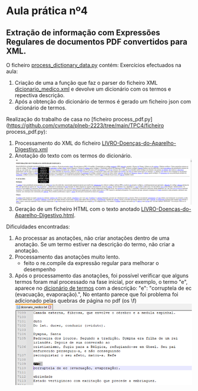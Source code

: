 # Aula prática nº4
## Extração de informação com Expressões Regulares de documentos PDF convertidos para XML.

O ficheiro [process_dictionary_data.py](https://github.com/cvmota/plneb-2223/tree/main/TPC4/process_dictionary_data.py) contém:
Exercícios efectuados na aula:
1. Criação de uma a função que faz o parser do ficheiro XML [dicionario_medico.xml](https://github.com/cvmota/plneb-2223/tree/main/TPC4/dicionario_medico.xml) e devolve um dicionário com os termos e repectiva descrição.
2. Após a obtenção do dicionário de termos é gerado um ficheiro json com dicionário de termos.

Realização do trabalho de casa no [ficheiro process_pdf.py](https://github.com/cvmota/plneb-2223/tree/main/TPC4/ficheiro process_pdf.py):

1. Processamento do XML do ficheiro [LIVRO-Doenças-do-Aparelho-Digestivo.xml](https://github.com/cvmota/plneb-2223/tree/main/TPC4/LIVRO-Doenças-do-Aparelho-Digestivo.xml)
2. Anotação do texto com os termos do dicionário.
    ![output_1](https://github.com/cvmota/plneb-2223/blob/main/TPC4/output/output_1.png)
3. Geração de um ficheiro HTML com o texto anotado [LIVRO-Doenças-do-Aparelho-Digestivo.html](https://htmlpreview.github.io/?https://github.com/cvmota/plneb-2223/tree/main/TPC4/output/LIVRO-Doenças-do-Aparelho-Digestivo.html).


Dificuldades encontradas:
1. Ao processar as anotações, não criar anotações dentro de uma anotação. Se um termo estiver na descrição do termo, não criar a anotação.
2. Processamento das anotações muito lento.
    - feito o re.compile da expressão regular para melhorar o desempenho
3. Após o processamento das anotações, foi possível verificar que alguns termos foram mal processado na fase inicial, por exemplo, o termo "e", aparece no [dicionário de termos](https://github.com/cvmota/plneb-2223/tree/main/TPC4/terms.json) com a descrição:
    "e": "corruptela de ec (evacuação, evaporação).",
No entanto parece que foi problema foi adicionado pelas quebras de página no pdf (os \f)
    ![output_2](https://github.com/cvmota/plneb-2223/blob/main/TPC4/output/output_2.png)